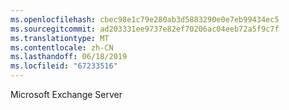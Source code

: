 ```yaml
---
ms.openlocfilehash: cbec98e1c79e280ab3d5883290e0e7eb99434ec5
ms.sourcegitcommit: ad203331ee9737e82ef70206ac04eeb72a5f9c7f
ms.translationtype: MT
ms.contentlocale: zh-CN
ms.lasthandoff: 06/18/2019
ms.locfileid: "67233516"
---
```

Microsoft Exchange Server